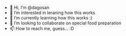 - 👋 Hi, I’m @dagosan
- 👀 I’m interested in leraning how this works
- 🌱 I’m currently learning how this works :)
- 💞️ I’m looking to collaborate on special food preparation
- 📫 How to reach me, guess... :D

<!---
dagosan/dagosan is a ✨ special ✨ repository because its `README.md` (this file) appears on your GitHub profile.
You can click the Preview link to take a look at your changes.
--->
